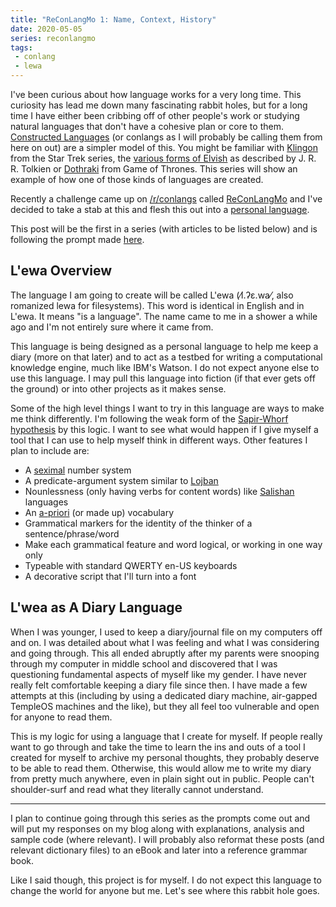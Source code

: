 ```yaml
---
title: "ReConLangMo 1: Name, Context, History"
date: 2020-05-05
series: reconlangmo
tags:
 - conlang
 - lewa
---
```


I've been curious about how language works for a very long time. This curiosity
has lead me down many fascinating rabbit holes, but for a long time I have
either been cribbing off of other people's work or studying natural languages
that don't have a cohesive plan or core to them. [Constructed
Languages][conlangs] (or conlangs as I will probably be calling them from here
on out) are a simpler model of this. You might be familiar with
[Klingon][tlhnganhol] from the Star Trek series, the [various forms of
Elvish][elvish] as described by J. R. R. Tolkien or [Dothraki][dothraki] from
Game of Thrones. This series will show an example of how one of those kinds of
languages are created.

[conlangs]: https://en.wikipedia.org/wiki/Constructed_language
[tlhnganhol]: https://en.wikipedia.org/wiki/Klingon_language
[elvish]: https://en.wikipedia.org/wiki/Elvish_languages
[dothraki]: https://en.wikipedia.org/wiki/Dothraki_language

Recently a challenge came up on [/r/conlangs][rconlangs] called
[ReConLangMo][reconlangmo] and I've decided to take a stab at this and flesh
this out into a [personal language][perslang].

[rconlangs]: https://www.reddit.com/r/conlangs/
[reconlangmo]: https://www.reddit.com/r/conlangs/comments/gbgvu0/reconlangmo_2020/
[perslang]: https://en.wikipedia.org/wiki/Artistic_language#Personal_languages

This post will be the first in a series (with articles to be listed below) and
is following the prompt made [here][reconlangmo1prompt].

[reconlangmo1prompt]: https://www.reddit.com/r/conlangs/comments/gd8z18/reconlangmo_1_name_context_and_history/

## L'ewa Overview

The language I am going to create will be called L'ewa (⁄l.ʔɛ.wa⁄, also
romanized lewa for filesystems). This word is identical in English and in L'ewa.
It means "is a language". The name came to me in a shower a while ago and I'm
not entirely sure where it came from.

This language is being designed as a personal language to help me keep a diary
(more on that later) and to act as a testbed for writing a computational
knowledge engine, much like IBM's Watson. I do not expect anyone else to use
this language. I may pull this language into fiction (if that ever gets off the
ground) or into other projects as it makes sense.

Some of the high level things I want to try in this language are ways to make me
think differently. I'm following the weak form of the [Sapir-Whorf
hypothesis][sapirwhorf] by this logic. I want to see what would happen if I give
myself a tool that I can use to help myself think in different ways. Other
features I plan to include are:

[sapirwhorf]: https://en.wikipedia.org/wiki/Linguistic_relativity

- A [seximal][seximal] number system
- A predicate-argument system similar to [Lojban][lojban]
- Nounlessness (only having verbs for content words) like [Salishan][salishan]
  languages
- An [a-priori][apriori] (or made up) vocabulary
- Grammatical markers for the identity of the thinker of a sentence/phrase/word
- Make each grammatical feature and word logical, or working in one way only
- Typeable with standard QWERTY en-US keyboards
- A decorative script that I'll turn into a font

[seximal]: https://www.seximal.net
[lojban]: https://web.archive.org/web/20200928095138/https://lojban.pw/cll/uncll-1.2.6/xhtml_section_chunks/chapter-tour.html
[salishan]: https://en.wikipedia.org/wiki/Salishan_languages
[apriori]: https://en.wikipedia.org/wiki/Constructed_language#A_priori_and_a_posteriori_languages

## L'wea as A Diary Language

When I was younger, I used to keep a diary/journal file on my computers off and
on. I was detailed about what I was feeling and what I was considering and going
through. This all ended abruptly after my parents were snooping through my
computer in middle school and discovered that I was questioning fundamental
aspects of myself like my gender. I have never really felt comfortable keeping a
diary file since then. I have made a few attempts at this (including by using a
dedicated diary machine, air-gapped TempleOS machines and the like), but they
all feel too vulnerable and open for anyone to read them.

This is my logic for using a language that I create for myself. If people really
want to go through and take the time to learn the ins and outs of a tool I
created for myself to archive my personal thoughts, they probably deserve to be
able to read them. Otherwise, this would allow me to write my diary from pretty
much anywhere, even in plain sight out in public. People can't shoulder-surf and
read what they literally cannot understand.

---

I plan to continue going through this series as the prompts come out and will
put my responses on my blog along with explanations, analysis and sample code
(where relevant). I will probably also reformat these posts (and relevant
dictionary files) to an eBook and later into a reference grammar book.

Like I said though, this project is for myself. I do not expect this language to
change the world for anyone but me. Let's see where this rabbit hole goes.
